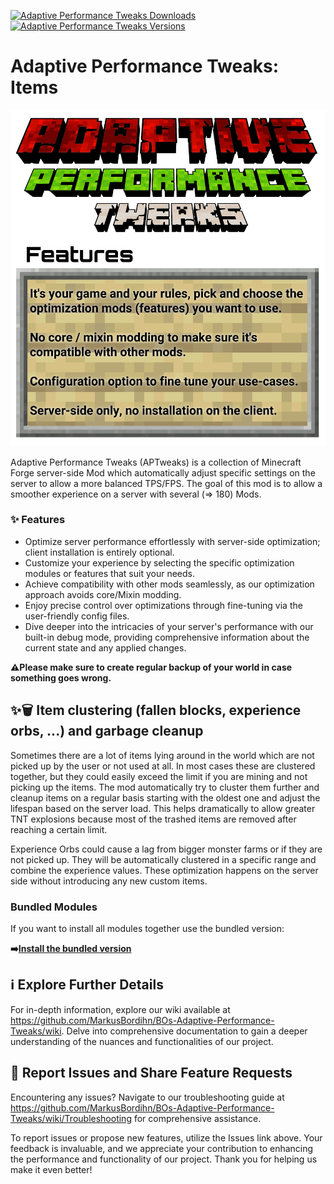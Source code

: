[![Adaptive Performance Tweaks Downloads](http://cf.way2muchnoise.eu/full_561439_downloads.svg)](https://www.curseforge.com/minecraft/mc-mods/adaptive-performance-tweaks-gamerules)
[![Adaptive Performance Tweaks Versions](http://cf.way2muchnoise.eu/versions/Minecraft_561439_all.svg)](https://www.curseforge.com/minecraft/mc-mods/adaptive-performance-tweaks-gamerules)

# Adaptive Performance Tweaks: Items

![Adaptive Performance Tweaks: Items][header]

Adaptive Performance Tweaks (APTweaks) is a collection of Minecraft Forge server-side Mod which
automatically adjust specific settings on the server to allow a more balanced TPS/FPS.
The goal of this mod is to allow a smoother experience on a server with several (=> 180) Mods.

### ✨ Features

- Optimize server performance effortlessly with server-side optimization; client installation is
  entirely optional.
- Customize your experience by selecting the specific optimization modules or features that suit
  your needs.
- Achieve compatibility with other mods seamlessly, as our optimization approach avoids core/Mixin
  modding.
- Enjoy precise control over optimizations through fine-tuning via the user-friendly config files.
- Dive deeper into the intricacies of your server's performance with our built-in debug mode,
  providing comprehensive information about the current state and any applied changes.

**⚠️Please make sure to create regular backup of your world in case something goes wrong.**

## ✨🗑️ Item clustering (fallen blocks, experience orbs, ...) and garbage cleanup

Sometimes there are a lot of items lying around in the world which are not picked up by the user or
not used at all.
In most cases these are clustered together, but they could easily exceed the limit if you are mining
and not picking up the items.
The mod automatically try to cluster them further and cleanup items on a regular basis starting with
the oldest one and adjust the lifespan based on the server load.
This helps dramatically to allow greater TNT explosions because most of the trashed items are
removed after reaching a certain limit.

Experience Orbs could cause a lag from bigger monster farms or if they are not picked up.
They will be automatically clustered in a specific range and combine the experience values.
These optimization happens on the server side without introducing any new custom items.

### Bundled Modules

If you want to install all modules together use the bundled version:

**➡️[Install the bundled version][bundled]**

## ℹ️ Explore Further Details

For in-depth information, explore our wiki available
at https://github.com/MarkusBordihn/BOs-Adaptive-Performance-Tweaks/wiki.
Delve into comprehensive documentation to gain a deeper understanding of the nuances and
functionalities of our project.

## 🚩 Report Issues and Share Feature Requests

Encountering any issues? Navigate to our troubleshooting guide
at https://github.com/MarkusBordihn/BOs-Adaptive-Performance-Tweaks/wiki/Troubleshooting for
comprehensive assistance.

To report issues or propose new features, utilize the Issues link above.
Your feedback is invaluable, and we appreciate your contribution to enhancing the performance and
functionality of
our project.
Thank you for helping us make it even better!

[header]: ../assets/aptweaks-header.png

[bundled]: https://www.curseforge.com/minecraft/mc-mods/adaptive-performance-tweaks

